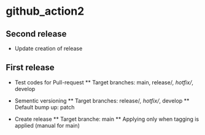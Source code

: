 # github_action2

## Second release

* Update creation of release

## First release

* Test codes for Pull-request
** Target branches: main, release/*, hotfix/*, develop

* Sementic versioning
** Target branches: release/*, hotfix/*, develop
** Default bump up: patch

* Create release
** Target branche: main
** Applying only when tagging is applied (manual for main) 
